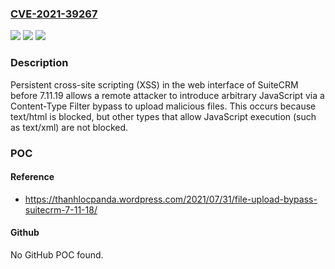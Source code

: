 ### [CVE-2021-39267](https://cve.mitre.org/cgi-bin/cvename.cgi?name=CVE-2021-39267)
![](https://img.shields.io/static/v1?label=Product&message=n%2Fa&color=blue)
![](https://img.shields.io/static/v1?label=Version&message=n%2Fa&color=blue)
![](https://img.shields.io/static/v1?label=Vulnerability&message=n%2Fa&color=brighgreen)

### Description

Persistent cross-site scripting (XSS) in the web interface of SuiteCRM before 7.11.19 allows a remote attacker to introduce arbitrary JavaScript via a Content-Type Filter bypass to upload malicious files. This occurs because text/html is blocked, but other types that allow JavaScript execution (such as text/xml) are not blocked.

### POC

#### Reference
- https://thanhlocpanda.wordpress.com/2021/07/31/file-upload-bypass-suitecrm-7-11-18/

#### Github
No GitHub POC found.

